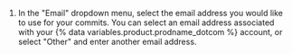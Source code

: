 1. In the "Email" dropdown menu, select the email address you would like to use for your commits. You can select an email address associated with your {% data variables.product.prodname_dotcom %} account, or select "Other" and enter another email address.
